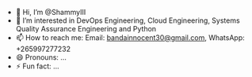 - 👋 Hi, I’m @ShammyIII
- 👀 I’m interested in DevOps Engineering, Cloud Engineering, Systems Quality Assurance Engineering and Python  
- 📫 How to reach me: Email: bandainnocent30@gmail.com, WhatsApp: +265997277232
- 😄 Pronouns: ...
- ⚡ Fun fact: ...

<!---
ShammyIII/ShammyIII is a ✨ special ✨ repository because its `README.md` (this file) appears on your GitHub profile.
You can click the Preview link to take a look at your changes.
--->
